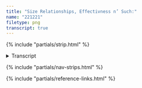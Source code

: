 ```yaml
---
title: "Size Relationships, Effectivness n’ Such:"
name: "221221"
filetype: png
transcript: true
---
```


{% include "partials/strip.html" %}

<details closed>
<summary>Transcript</summary>

## {{ title }}
*Published on {{ page.date.toDateString() }}*

### Panel One 
Piggins - [learn more about Piggins][p]: …The problem with the world is peeps think’n they gotta be big.

### Panel Two
Piggins: Really tho—small is good. Be small, be quick!

### Panel Three
Piggins: Revise & reflect. Do what you can.
  
<!--FOOTNOTES-->
<!-- [^1]: foo "bar" -->

---
</details>

{% include "partials/nav-strips.html" %}

{% include "partials/reference-links.html" %}
